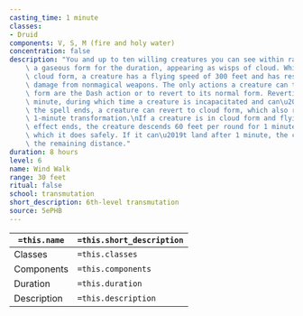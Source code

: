 ```yaml
---
casting_time: 1 minute
classes:
- Druid
components: V, S, M (fire and holy water)
concentration: false
description: "You and up to ten willing creatures you can see within range assume\
    \ a gaseous form for the duration, appearing as wisps of cloud. While in this\
    \ cloud form, a creature has a flying speed of 300 feet and has resistance to\
    \ damage from nonmagical weapons. The only actions a creature can take in this\
    \ form are the Dash action or to revert to its normal form. Reverting takes 1\
    \ minute, during which time a creature is incapacitated and can\u2019t move. Until\
    \ the spell ends, a creature can revert to cloud form, which also requires the\
    \ 1-minute transformation.\nIf a creature is in cloud form and flying when the\
    \ effect ends, the creature descends 60 feet per round for 1 minute until it lands,\
    \ which it does safely. If it can\u2019t land after 1 minute, the creature falls\
    \ the remaining distance."
duration: 8 hours
level: 6
name: Wind Walk
range: 30 feet
ritual: false
school: transmutation
short_description: 6th-level transmutation
source: 5ePHB
---
```


| `=this.name` | `=this.short_description` |
| ------------ | ------------------------- |
| Classes      | `=this.classes`           |
| Components   | `=this.components`        |
| Duration     | `=this.duration`          |
| Description  | `=this.description`       |